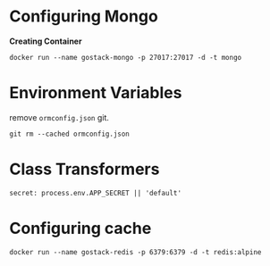 # Configuring Mongo

**Creating Container**

`docker run --name gostack-mongo -p 27017:27017 -d -t mongo`

# Environment Variables

remove `ormconfig.json` git.

`git rm --cached ormconfig.json`

# Class Transformers

`secret: process.env.APP_SECRET || 'default'`

# Configuring cache

`docker run --name gostack-redis -p 6379:6379 -d -t redis:alpine`